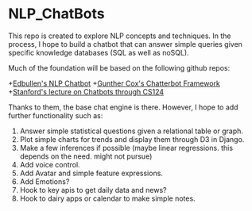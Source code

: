 # NLP_ChatBots

This repo is created to explore NLP concepts and techniques. In the process, I hope to build a chatbot that can answer simple queries given specific knowledge databases (SQL as well as noSQL).

Much of the foundation will be based on the following github repos:

+[Edbullen's NLP Chatbot](https://github.com/edbullen/NLPBot)
+[Gunther Cox's Chatterbot Framework](https://github.com/gunthercox/ChatterBot)
+[Stanford's lecture on Chatbots through CS124](https://web.stanford.edu/class/cs124/lec/chatbot.pdf)


Thanks to them, the base chat engine is there. However, I hope to add further functionality such as:

1. Answer simple statistical questions given a relational table or graph.
2. Plot simple charts for trends and display them through D3 in Django.
3. Make a few inferences if possible (maybe linear regressions. this depends on the need. might not pursue)
4. Add voice control.
5. Add Avatar and simple feature expressions.
6. Add Emotions?
7. Hook to key apis to get daily data and news?
8. Hook to dairy apps or calendar to make simple notes.
